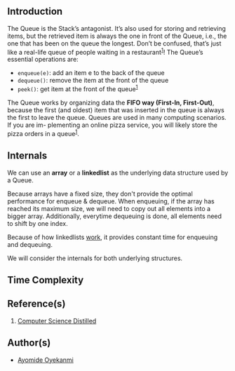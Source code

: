 ## Introduction
The Queue is the Stack’s antagonist. It’s also used for storing and retrieving items, but the retrieved item is always the one in front of the Queue, i.e., the one that has been on the queue the longest. Don’t be confused, that’s just like a real-life queue of people waiting in a restaurant<sup>[1](https://github.com/oyekanmiayo/data-structures-all-langs/tree/main/stack#references)</sup>! The Queue’s essential operations are:
* `enqueue(e)`: add an item e to the back of the queue
* `dequeue()`: remove the item at the front of the queue
* `peek()`: get item at the front of the queue<sup>[1](https://github.com/oyekanmiayo/data-structures-all-langs/tree/main/stack#references)</sup>

The Queue works by organizing data the **FIFO way (First-In, First-Out)**, because the first (and oldest) item that was inserted in the queue is always the first to leave the queue. Queues are used in many computing scenarios. If you are im- plementing an online pizza service, you will likely store the pizza orders in a queue<sup>[1](https://github.com/oyekanmiayo/data-structures-all-langs/tree/main/stack#references)</sup>.

## Internals
We can use an **array** or a **linkedlist** as the underlying data structure used by a Queue. 

Because arrays have a fixed size, they don't provide the optimal performance for enqueue & dequeue. When enqueuing, if the array has reached its maximum size, we will need to copy out all elements into a bigger array. Additionally, everytime dequeuing is done, all elements need to shift by one index. 

Because of how linkedlists [work](), it provides constant time for enqueuing and dequeuing. 

We will consider the internals for both underlying structures.

## Time Complexity

## Reference(s)
1. [Computer Science Distilled](https://www.amazon.co.uk/Computer-Science-Distilled-Computational-Problems/dp/0997316020/ref=sr_1_1?adgrpid=52658140545&dchild=1&gclid=Cj0KCQjw8fr7BRDSARIsAK0Qqr6bz1aEFd_X517mpcZBAGaDJaeg-WARxB6mwEMMtupTPnTGI0a-1SIaAmH5EALw_wcB&hvadid=259122221401&hvdev=c&hvlocint=9041110&hvlocphy=1010294&hvnetw=g&hvqmt=e&hvrand=6311385300851562426&hvtargid=kwd-297429021778&hydadcr=17613_1817768&keywords=computer+science+distilled&qid=1602170396&sr=8-1&tag=googhydr-21)

## Author(s)
* [Ayomide Oyekanmi](https://github.com/oyekanmiayo)